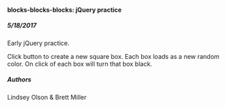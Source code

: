 #### blocks-blocks-blocks: jQuery practice
##### 5/18/2017
Early jQuery practice.

Click button to create a new square box.
Each box loads as a new random color.
On click of each box will turn that box black.

##### Authors
Lindsey Olson & Brett Miller
